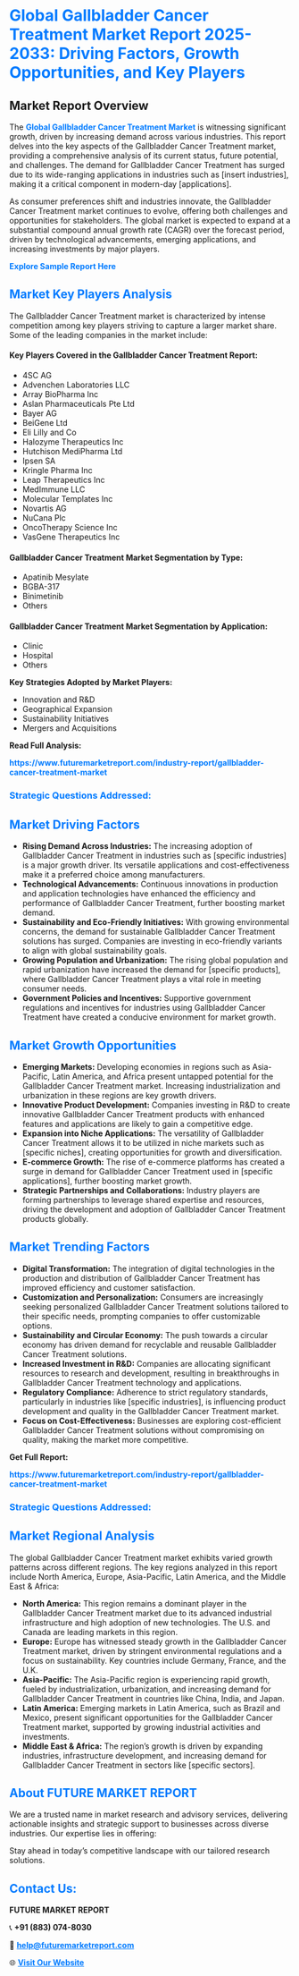 <h1 style="color: #007BFF;">Global Gallbladder Cancer Treatment Market Report 2025-2033: Driving Factors, Growth Opportunities, and Key Players</h1>

<section id="overview">
<h2>Market Report Overview</h2>
<p>The <a href="https://www.futuremarketreport.com/industry-report/gallbladder-cancer-treatment-market" style="color: #007BFF; text-decoration: none;"><strong>Global Gallbladder Cancer Treatment Market</strong></a> is witnessing significant growth, driven by increasing demand across various industries. This report delves into the key aspects of the Gallbladder Cancer Treatment market, providing a comprehensive analysis of its current status, future potential, and challenges. The demand for Gallbladder Cancer Treatment has surged due to its wide-ranging applications in industries such as [insert industries], making it a critical component in modern-day [applications].</p>
<p>As consumer preferences shift and industries innovate, the Gallbladder Cancer Treatment market continues to evolve, offering both challenges and opportunities for stakeholders. The global market is expected to expand at a substantial compound annual growth rate (CAGR) over the forecast period, driven by technological advancements, emerging applications, and increasing investments by major players.</p>
</section>

<section id="overview">
<p><a href="https://www.futuremarketreport.com/request-sample/reportId=54498" style="color: #007BFF; text-decoration: none;"><strong>Explore Sample Report Here</strong></a></p>
</section>

<section id="key-players">
<h2 style="color: #007BFF;">Market Key Players Analysis</h2>
<p>The Gallbladder Cancer Treatment market is characterized by intense competition among key players striving to capture a larger market share. Some of the leading companies in the market include:</p>
<h4>Key Players Covered in the Gallbladder Cancer Treatment Report:</h4>
<ul><li>4SC AG</li><li>Advenchen Laboratories LLC</li><li>Array BioPharma Inc</li><li>Aslan Pharmaceuticals Pte Ltd</li><li>Bayer AG</li><li>BeiGene Ltd</li><li>Eli Lilly and Co</li><li>Halozyme Therapeutics Inc</li><li>Hutchison MediPharma Ltd</li><li>Ipsen SA</li><li>Kringle Pharma Inc</li><li>Leap Therapeutics Inc</li><li>MedImmune LLC</li><li>Molecular Templates Inc</li><li>Novartis AG</li><li>NuCana Plc</li><li>OncoTherapy Science Inc</li><li>VasGene Therapeutics Inc</li></ul>
<h4>Gallbladder Cancer Treatment Market Segmentation by Type:</h4>
<ul><li>Apatinib Mesylate</li><li>BGBA-317</li><li>Binimetinib</li><li>Others</li></ul>

<h4>Gallbladder Cancer Treatment Market Segmentation by Application:</h4>
<ul><li>Clinic</li><li>Hospital</li><li>Others</li></ul>
<p><strong>Key Strategies Adopted by Market Players:</strong></p>
<ul>
<li>Innovation and R&D</li>
<li>Geographical Expansion</li>
<li>Sustainability Initiatives</li>
<li>Mergers and Acquisitions</li>
</ul>
</section>

<section>
<p><strong>Read Full Analysis: </strong></p><a href="https://www.futuremarketreport.com/industry-report/gallbladder-cancer-treatment-market" style="color: #007BFF; text-decoration: none;"><strong>https://www.futuremarketreport.com/industry-report/gallbladder-cancer-treatment-market</strong></a>
<h3 style="color: #007BFF;">Strategic Questions Addressed:</h3>
</section>

<section id="driving-factors">
<h2 style="color: #007BFF;">Market Driving Factors</h2>
<ul>
<li><strong>Rising Demand Across Industries:</strong> The increasing adoption of Gallbladder Cancer Treatment in industries such as [specific industries] is a major growth driver. Its versatile applications and cost-effectiveness make it a preferred choice among manufacturers.</li>
<li><strong>Technological Advancements:</strong> Continuous innovations in production and application technologies have enhanced the efficiency and performance of Gallbladder Cancer Treatment, further boosting market demand.</li>
<li><strong>Sustainability and Eco-Friendly Initiatives:</strong> With growing environmental concerns, the demand for sustainable Gallbladder Cancer Treatment solutions has surged. Companies are investing in eco-friendly variants to align with global sustainability goals.</li>
<li><strong>Growing Population and Urbanization:</strong> The rising global population and rapid urbanization have increased the demand for [specific products], where Gallbladder Cancer Treatment plays a vital role in meeting consumer needs.</li>
<li><strong>Government Policies and Incentives:</strong> Supportive government regulations and incentives for industries using Gallbladder Cancer Treatment have created a conducive environment for market growth.</li>
</ul>
</section>

<section id="growth-opportunities">
<h2 style="color: #007BFF;">Market Growth Opportunities</h2>
<ul>
<li><strong>Emerging Markets:</strong> Developing economies in regions such as Asia-Pacific, Latin America, and Africa present untapped potential for the Gallbladder Cancer Treatment market. Increasing industrialization and urbanization in these regions are key growth drivers.</li>
<li><strong>Innovative Product Development:</strong> Companies investing in R&D to create innovative Gallbladder Cancer Treatment products with enhanced features and applications are likely to gain a competitive edge.</li>
<li><strong>Expansion into Niche Applications:</strong> The versatility of Gallbladder Cancer Treatment allows it to be utilized in niche markets such as [specific niches], creating opportunities for growth and diversification.</li>
<li><strong>E-commerce Growth:</strong> The rise of e-commerce platforms has created a surge in demand for Gallbladder Cancer Treatment used in [specific applications], further boosting market growth.</li>
<li><strong>Strategic Partnerships and Collaborations:</strong> Industry players are forming partnerships to leverage shared expertise and resources, driving the development and adoption of Gallbladder Cancer Treatment products globally.</li>
</ul>
</section>

<section id="trending-factors">
<h2 style="color: #007BFF;">Market Trending Factors</h2>
<ul>
<li><strong>Digital Transformation:</strong> The integration of digital technologies in the production and distribution of Gallbladder Cancer Treatment has improved efficiency and customer satisfaction.</li>
<li><strong>Customization and Personalization:</strong> Consumers are increasingly seeking personalized Gallbladder Cancer Treatment solutions tailored to their specific needs, prompting companies to offer customizable options.</li>
<li><strong>Sustainability and Circular Economy:</strong> The push towards a circular economy has driven demand for recyclable and reusable Gallbladder Cancer Treatment solutions.</li>
<li><strong>Increased Investment in R&D:</strong> Companies are allocating significant resources to research and development, resulting in breakthroughs in Gallbladder Cancer Treatment technology and applications.</li>
<li><strong>Regulatory Compliance:</strong> Adherence to strict regulatory standards, particularly in industries like [specific industries], is influencing product development and quality in the Gallbladder Cancer Treatment market.</li>
<li><strong>Focus on Cost-Effectiveness:</strong> Businesses are exploring cost-efficient Gallbladder Cancer Treatment solutions without compromising on quality, making the market more competitive.</li>
</ul>
</section>

<section>
<p><strong>Get Full Report: </strong></p><a href="https://www.futuremarketreport.com/industry-report/gallbladder-cancer-treatment-market" style="color: #007BFF; text-decoration: none;"><strong>https://www.futuremarketreport.com/industry-report/gallbladder-cancer-treatment-market</strong></a>
<h3 style="color: #007BFF;">Strategic Questions Addressed:</h3>
</section>


<section id="regional-analysis">
<h2 style="color: #007BFF;">Market Regional Analysis</h2>
<p>The global Gallbladder Cancer Treatment market exhibits varied growth patterns across different regions. The key regions analyzed in this report include North America, Europe, Asia-Pacific, Latin America, and the Middle East & Africa:</p>
<ul>
<li><strong>North America:</strong> This region remains a dominant player in the Gallbladder Cancer Treatment market due to its advanced industrial infrastructure and high adoption of new technologies. The U.S. and Canada are leading markets in this region.</li>
<li><strong>Europe:</strong> Europe has witnessed steady growth in the Gallbladder Cancer Treatment market, driven by stringent environmental regulations and a focus on sustainability. Key countries include Germany, France, and the U.K.</li>
<li><strong>Asia-Pacific:</strong> The Asia-Pacific region is experiencing rapid growth, fueled by industrialization, urbanization, and increasing demand for Gallbladder Cancer Treatment in countries like China, India, and Japan.</li>
<li><strong>Latin America:</strong> Emerging markets in Latin America, such as Brazil and Mexico, present significant opportunities for the Gallbladder Cancer Treatment market, supported by growing industrial activities and investments.</li>
<li><strong>Middle East & Africa:</strong> The region’s growth is driven by expanding industries, infrastructure development, and increasing demand for Gallbladder Cancer Treatment in sectors like [specific sectors].</li>
</ul>
</section>

<footer>
<h2 style="color: #007BFF;">About FUTURE MARKET REPORT</h2>
<p>We are a trusted name in market research and advisory services, delivering actionable insights and strategic support to businesses across diverse industries. Our expertise lies in offering:</p>

<p>Stay ahead in today’s competitive landscape with our tailored research solutions.</p>

<h2 style="color: #007BFF;">Contact Us:</h2>
<p><strong>FUTURE MARKET REPORT</strong></p>
<p>📞 <strong>+91 (883) 074-8030</strong></p>
<p>📧 <strong><a href="mailto:help@futuremarketreport.com" style="color: #007BFF;">help@futuremarketreport.com</a></strong></p>
<p>🌐 <strong><a href="https://www.futuremarketreport.com/" style="color: #007BFF;">Visit Our Website</a></strong></p>
</footer>